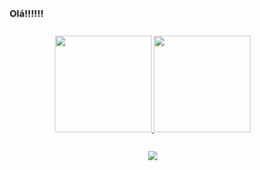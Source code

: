 ### Olá!!!!!!

##
 
<div align="center">
  <a href="https://github.com/crismassaneiro/">
  <img height="170em" src="https://github-readme-stats.vercel.app/api?username=crismassaneiro&show_icons=false&theme=github_dark&include_all_commits=true&count_private=true"/>
  <img height="170em" src="https://github-readme-stats.vercel.app/api/top-langs/?username=crismassaneiro&layout=github_dark_count=7&theme=merko"/>
   

  
  ##
 
<div> 
  <a href="https://www.linkedin.com/in/cristian-massaneiro-aa295520b/" target="_blank"><img src="https://img.shields.io/badge/-LinkedIn-%230077B5?style=for-the-badge&logo=linkedin&logoColor=white" target="_blank"></a>
</div>

